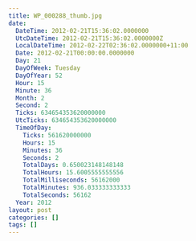 ```yaml
---
title: WP_000288_thumb.jpg
date:
  DateTime: 2012-02-21T15:36:02.0000000
  UtcDateTime: 2012-02-21T15:36:02.0000000Z
  LocalDateTime: 2012-02-22T02:36:02.0000000+11:00
  Date: 2012-02-21T00:00:00.0000000
  Day: 21
  DayOfWeek: Tuesday
  DayOfYear: 52
  Hour: 15
  Minute: 36
  Month: 2
  Second: 2
  Ticks: 634654353620000000
  UtcTicks: 634654353620000000
  TimeOfDay:
    Ticks: 561620000000
    Hours: 15
    Minutes: 36
    Seconds: 2
    TotalDays: 0.650023148148148
    TotalHours: 15.6005555555556
    TotalMilliseconds: 56162000
    TotalMinutes: 936.033333333333
    TotalSeconds: 56162
  Year: 2012
layout: post
categories: []
tags: []
---
```


